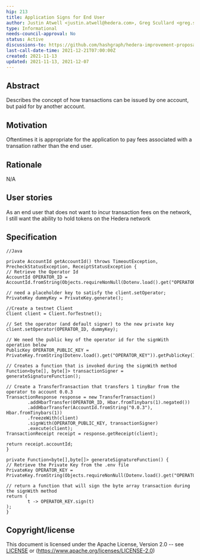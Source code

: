 ```yaml
---
hip: 213
title: Application Signs for End User
author: Justin Atwell <justin.atwell@hedera.com>, Greg Scullard <greg.scullard@hedera.com>
type: Informational
needs-council-approval: No
status: Active
discussions-to: https://github.com/hashgraph/hedera-improvement-proposal/discussions/304
last-call-date-time: 2021-12-21T07:00:00Z
created: 2021-11-13
updated: 2021-11-13, 2021-12-07
---
```


## Abstract

Describes the concept of how transactions can be issued by one account, but paid for by another account.

## Motivation

Oftentimes it is appropriate for the application to pay fees associated with a transation rather than the end user.

## Rationale

N/A

## User stories

As an end user that does not want to incur transaction fees on the network, I still want the ability to hold tokens on the Hedera network 
  
## Specification

```
//Java

private AccountId getAccountId() throws TimeoutException, PrecheckStatusException, ReceiptStatusException {
// Retrieve the Operator Id
AccountId OPERATOR_ID = AccountId.fromString(Objects.requireNonNull(Dotenv.load().get("OPERATOR_ID")));

// need a placeholder key to satisfy the client.setOperator;
PrivateKey dummyKey = PrivateKey.generate();

//Create a testnet Client
Client client = Client.forTestnet();

// Set the operator (and default signer) to the new private key
client.setOperator(OPERATOR_ID, dummyKey);

// We need the public key of the operator id for the signWith operation below
PublicKey OPERATOR_PUBLIC_KEY = PrivateKey.fromString(Dotenv.load().get("OPERATOR_KEY")).getPublicKey();

// Creates a function that is invoked during the signWith method
Function<byte[], byte[]> transactionSigner = generateSignatureFunction();

// Create a TransferTransaction that transfers 1 tinyBar from the operator to account 0.0.3
TransactionResponse response = new TransferTransaction()
        .addHbarTransfer(OPERATOR_ID, Hbar.fromTinybars(1).negated())
        .addHbarTransfer(AccountId.fromString("0.0.3"), Hbar.fromTinybars(1))
        .freezeWith(client)
        .signWith(OPERATOR_PUBLIC_KEY, transactionSigner)
        .execute(client);
TransactionReceipt receipt = response.getReceipt(client);

return receipt.accountId;
}

private Function<byte[],byte[]> generateSignatureFunction() {
// Retrieve the Private Key from the .env file
PrivateKey OPERATOR_KEY = PrivateKey.fromString(Objects.requireNonNull(Dotenv.load().get("OPERATOR_KEY")));

// return a function that will sign the byte array transaction during the signWith method
return (
        t -> OPERATOR_KEY.sign(t)
);
}
```

## Copyright/license

This document is licensed under the Apache License, Version 2.0 -- see [LICENSE](../LICENSE) or (https://www.apache.org/licenses/LICENSE-2.0)
